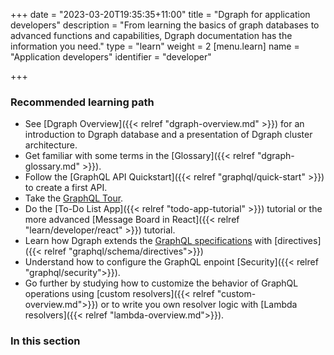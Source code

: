+++
date = "2023-03-20T19:35:35+11:00"
title = "Dgraph for application developers"
description = "From learning the basics of graph databases to advanced functions and capabilities, Dgraph documentation has the information you need."
type = "learn"
weight = 2
[menu.learn]
  name = "Application developers"
  identifier = "developer"

+++


### Recommended learning path
- See [Dgraph Overview]({{< relref "dgraph-overview.md" >}}) for an introduction to Dgraph database and a presentation of Dgraph cluster architecture.
- Get familiar with some terms in the [Glossary]({{< relref "dgraph-glossary.md" >}}).
- Follow the [GraphQL API Quickstart]({{< relref "graphql/quick-start" >}}) to create a first API.
- Take the [GraphQL Tour](https://dgraph.io/tour/graphqlintro/).
- Do the [To-Do List App]({{< relref "todo-app-tutorial" >}}) tutorial or the more advanced [Message Board in React]({{< relref "learn/developer/react" >}}) tutorial.
- Learn how Dgraph extends the [GraphQL specifications](https://spec.graphql.org/) with [directives]({{< relref "graphql/schema/directives">}})
- Understand how to configure the GraphQL enpoint [Security]({{< relref "graphql/security">}}).
- Go further by studying how to customize the behavior of GraphQL operations using [custom resolvers]({{< relref "custom-overview.md">}}) or to write you own resolver logic with [Lambda resolvers]({{< relref "lambda-overview.md">}}).



### In this section